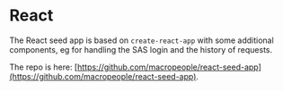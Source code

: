 # React

The React seed app is based on `create-react-app` with some additional components, eg for handling the SAS login and the history of requests.

The repo is here:  [https://github.com/macropeople/react-seed-app](https://github.com/macropeople/react-seed-app).
